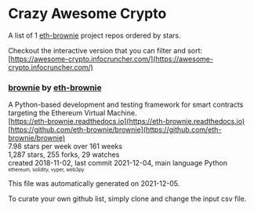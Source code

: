 # Crazy Awesome Crypto
A list of 1 [eth-brownie](https://github.com/eth-brownie) project repos ordered by stars.  

Checkout the interactive version that you can filter and sort: 
[https://awesome-crypto.infocruncher.com/](https://awesome-crypto.infocruncher.com/)  


### [brownie](https://github.com/eth-brownie/brownie) by [eth-brownie](https://github.com/eth-brownie)  
A Python-based development and testing framework for smart contracts targeting the Ethereum Virtual Machine.  
[https://eth-brownie.readthedocs.io](https://eth-brownie.readthedocs.io)  
[https://github.com/eth-brownie/brownie](https://github.com/eth-brownie/brownie)  
7.98 stars per week over 161 weeks  
1,287 stars, 255 forks, 29 watches  
created 2018-11-02, last commit 2021-12-04, main language Python  
<sub><sup>ethereum, solidity, vyper, web3py</sup></sub>


This file was automatically generated on 2021-12-05.  

To curate your own github list, simply clone and change the input csv file.  
